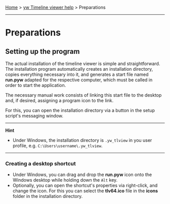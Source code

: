 [Home](..) > [yw Timeline viewer help](index.md) > Preparations

---

# Preparations

## Setting up the program

The actual installation of the timeline viewer is simple and straightforward.
The installation program automatically creates an installation directory,
copies everything necessary into it, and generates a start file named
**run.pyw** adapted for the respective computer, which must be called
in order to start the application.

The necessary manual work consists of linking this start file to the
desktop and, if desired, assigning a program icon to the link.

For this, you can open the installation directory via a button 
in the setup script's messaging window. 

---

**Hint**

- Under Windows, the installation directory is `.yw_tlview` in you user profile, 
e.g. `C:\Users\username\.yw_tlview`.

--- 

### Creating a desktop shortcut

- Under Windows, you can drag and drop the **run.pyw** icon onto the Windows 
  desktop while holding down the `Alt` key.
- Optionally, you can open the shortcut's properties via right-click, 
  and change the icon. 
  For this you can select the **tlv64.ico** file in the **icons**
  folder in the installation directory. 

